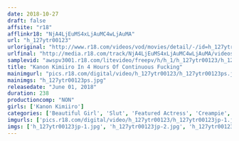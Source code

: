 ```yaml
---
date: 2018-10-27
draft: false
affsite: "r18"
afflinkr18: "NjA4LjEuMS4xLjAuMC4wLjAuMA"
url: "h_127ytr00123"
urloriginal: "http://www.r18.com/videos/vod/movies/detail/-/id=h_127ytr00123"
urlfinal: "http://media.r18.com/track/NjA4LjEuMS4xLjAuMC4wLjAuMA/videos/vod/movies/detail/-/id=h_127ytr00123"
samplevid: "awspv3001.r18.com/litevideo/freepv/h/h_1/h_127ytr00123/h_127ytr00123_dmb_w.mp4"
title: "Kanon Kimiiro In 4 Hours Of Continuous Fucking"
mainimgurl: "pics.r18.com/digital/video/h_127ytr00123/h_127ytr00123ps.jpg"
mainimgs: "h_127ytr00123ps.jpg"
releasedate: "June 01, 2018"
duration: 238
productioncomp: "NON"
girls: ['Kanon Kimiiro']
categories: ['Beautiful Girl', 'Slut', 'Featured Actress', 'Creampie', 'Squirting', 'Facial', 'Deep Throat', 'Over 4 Hours', 'Hi-Def', 'Actress Best Compilation']
imgurls: ['pics.r18.com/digital/video/h_127ytr00123/h_127ytr00123jp-1.jpg', 'pics.r18.com/digital/video/h_127ytr00123/h_127ytr00123jp-2.jpg', 'pics.r18.com/digital/video/h_127ytr00123/h_127ytr00123jp-3.jpg', 'pics.r18.com/digital/video/h_127ytr00123/h_127ytr00123jp-4.jpg', 'pics.r18.com/digital/video/h_127ytr00123/h_127ytr00123jp-5.jpg', 'pics.r18.com/digital/video/h_127ytr00123/h_127ytr00123jp-6.jpg', 'pics.r18.com/digital/video/h_127ytr00123/h_127ytr00123jp-7.jpg', 'pics.r18.com/digital/video/h_127ytr00123/h_127ytr00123jp-8.jpg', 'pics.r18.com/digital/video/h_127ytr00123/h_127ytr00123jp-9.jpg', 'pics.r18.com/digital/video/h_127ytr00123/h_127ytr00123jp-10.jpg', 'pics.r18.com/digital/video/h_127ytr00123/h_127ytr00123jp-11.jpg', 'pics.r18.com/digital/video/h_127ytr00123/h_127ytr00123jp-12.jpg', 'pics.r18.com/digital/video/h_127ytr00123/h_127ytr00123jp-13.jpg', 'pics.r18.com/digital/video/h_127ytr00123/h_127ytr00123jp-14.jpg', 'pics.r18.com/digital/video/h_127ytr00123/h_127ytr00123jp-15.jpg', 'pics.r18.com/digital/video/h_127ytr00123/h_127ytr00123jp-16.jpg', 'pics.r18.com/digital/video/h_127ytr00123/h_127ytr00123jp-17.jpg', 'pics.r18.com/digital/video/h_127ytr00123/h_127ytr00123jp-18.jpg', 'pics.r18.com/digital/video/h_127ytr00123/h_127ytr00123jp-19.jpg', 'pics.r18.com/digital/video/h_127ytr00123/h_127ytr00123jp-20.jpg']
imgs: ['h_127ytr00123jp-1.jpg', 'h_127ytr00123jp-2.jpg', 'h_127ytr00123jp-3.jpg', 'h_127ytr00123jp-4.jpg', 'h_127ytr00123jp-5.jpg', 'h_127ytr00123jp-6.jpg', 'h_127ytr00123jp-7.jpg', 'h_127ytr00123jp-8.jpg', 'h_127ytr00123jp-9.jpg', 'h_127ytr00123jp-10.jpg', 'h_127ytr00123jp-11.jpg', 'h_127ytr00123jp-12.jpg', 'h_127ytr00123jp-13.jpg', 'h_127ytr00123jp-14.jpg', 'h_127ytr00123jp-15.jpg', 'h_127ytr00123jp-16.jpg', 'h_127ytr00123jp-17.jpg', 'h_127ytr00123jp-18.jpg', 'h_127ytr00123jp-19.jpg', 'h_127ytr00123jp-20.jpg']
---
```

